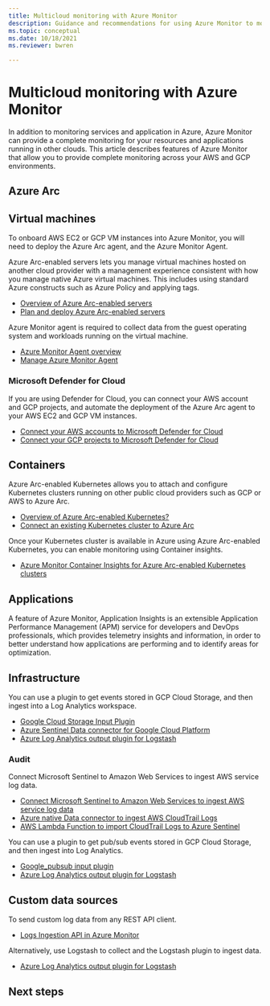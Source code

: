 ```yaml
---
title: Multicloud monitoring with Azure Monitor
description: Guidance and recommendations for using Azure Monitor to monitor resources and applications in other clouds.
ms.topic: conceptual
ms.date: 10/18/2021
ms.reviewer: bwren

---
```


# Multicloud monitoring with Azure Monitor
In addition to monitoring services and application in Azure, Azure Monitor can provide a complete monitoring for your resources and applications running in other clouds. This article describes features of Azure Monitor that allow you to provide complete monitoring across your AWS and GCP environments.


## Azure Arc


## Virtual machines
To onboard AWS EC2 or GCP VM instances into Azure Monitor, you will need to deploy the Azure Arc agent, and the Azure Monitor Agent. 

Azure Arc-enabled servers lets you manage virtual machines hosted on another cloud provider with a management experience consistent with how you manage native Azure virtual machines. This includes using standard Azure constructs such as Azure Policy and applying tags.


- [Overview of Azure Arc-enabled servers](../azure-arc/servers/overview.md)
- [Plan and deploy Azure Arc-enabled servers](../azure-arc/servers/plan-at-scale-deployment.md)

Azure Monitor agent is required to collect data from the guest operating system and workloads running on the virtual machine.

- [Azure Monitor Agent overview](agents/agents-overview.md)
- [Manage Azure Monitor Agent](agents/azure-monitor-agent-manage.md)



### Microsoft Defender for Cloud
If you are using Defender for Cloud, you can connect your AWS account and GCP projects, and automate the deployment of the Azure Arc agent to your AWS EC2 and GCP VM instances.

- [Connect your AWS accounts to Microsoft Defender for Cloud](../defender-for-cloud/quickstart-onboard-aws.md)
- [Connect your GCP projects to Microsoft Defender for Cloud](../defender-for-cloud/quickstart-onboard-gcp.md)



## Containers
Azure Arc-enabled Kubernetes allows you to attach and configure Kubernetes clusters running on other public cloud providers such as GCP or AWS to Azure Arc.

- [Overview of Azure Arc-enabled Kubernetes?](../azure-arc/kubernetes/overview.md)
- [Connect an existing Kubernetes cluster to Azure Arc](../azure-arc/kubernetes/quickstart-connect-cluster.md)

Once your Kubernetes cluster is available in Azure using Azure Arc-enabled Kubernetes, you can enable monitoring using Container insights.

- [Azure Monitor Container Insights for Azure Arc-enabled Kubernetes clusters](containers/container-insights-enable-arc-enabled-clusters.md)


## Applications
A feature of Azure Monitor, Application Insights is an extensible Application Performance Management (APM) service for developers and DevOps professionals, which provides telemetry insights and information, in order to better understand how applications are performing and to identify areas for optimization.




## Infrastructure

You can use a plugin to get events stored in GCP Cloud Storage, and then ingest into a Log Analytics workspace.

- [Google Cloud Storage Input Plugin](https://www.elastic.co/guide/en/logstash/current/plugins-inputs-google_cloud_storage.html)
- [Azure Sentinel Data connector for Google Cloud Platform](https://github.com/andedevsecops/azure-sentinel-gcp-data-connector)
- [Azure Log Analytics output plugin for Logstash](https://github.com/Azure/Azure-Sentinel/tree/master/DataConnectors/microsoft-logstash-output-azure-loganalytics)


### Audit
Connect Microsoft Sentinel to Amazon Web Services to ingest AWS service log data.

- [Connect Microsoft Sentinel to Amazon Web Services to ingest AWS service log data](../sentinel/connect-aws.md)
- [Azure native Data connector to ingest AWS CloudTrail Logs](https://github.com/andedevsecops/AWS-CloudTrail-AzFunc)
- [AWS Lambda Function to import CloudTrail Logs to Azure Sentinel](https://github.com/andedevsecops/aws-data-connector-az-sentinel)

You can use a plugin to get pub/sub events stored in GCP Cloud Storage, and then ingest into Log Analytics.

- [Google_pubsub input plugin](https://www.elastic.co/guide/en/logstash/current/plugins-inputs-google_pubsub.html#plugins-inputs-google_pubsub)
- [Azure Log Analytics output plugin for Logstash](https://github.com/Azure/Azure-Sentinel/tree/master/DataConnectors/microsoft-logstash-output-azure-loganalytics)


## Custom data sources

To send custom log data from any REST API client.

- [Logs Ingestion API in Azure Monitor](logs/logs-ingestion-api-overview.md)

Alternatively, use Logstash to collect and the Logstash plugin to ingest data.

- [Azure Log Analytics output plugin for Logstash](https://github.com/Azure/Azure-Sentinel/tree/master/DataConnectors/microsoft-logstash-output-azure-loganalytics)

## Next steps

